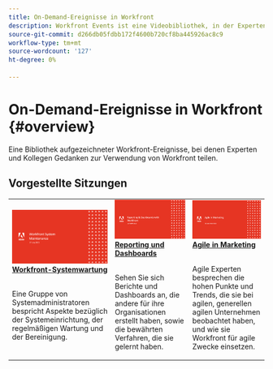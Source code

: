 ```yaml
---
title: On-Demand-Ereignisse in Workfront
description: Workfront Events ist eine Videobibliothek, in der Experten und Kollegen ihre Gedanken und Ideen zur Verwendung von Workfront zur Verbesserung der Arbeit für ihre Organisationen teilen.
source-git-commit: d266db05fdbb172f4600b720cf8ba445926ac8c9
workflow-type: tm+mt
source-wordcount: '127'
ht-degree: 0%

---
```


# On-Demand-Ereignisse in Workfront {#overview}

Eine Bibliothek aufgezeichneter Workfront-Ereignisse, bei denen Experten und Kollegen Gedanken zur Verwendung von Workfront teilen.

## Vorgestellte Sitzungen

<table>
  <tr>
   <td>
      <a href="user-groups/workfront-system-maintenance.md">
      <img alt="Workfront-Systemwartung" src="assets/workfront-system-maintenance.png"/>
      </a>
      <div>
         <a href="user-groups/workfront-system-maintenance.md"><strong>Workfront-Systemwartung</strong></a>
<!---         <br/><em>foo</em> -->
      </div>
      <p>
        <br/>
         Eine Gruppe von Systemadministratoren bespricht Aspekte bezüglich der Systemeinrichtung, der regelmäßigen Wartung und der Bereinigung.
      </p>
    </td>
   <td>
      <a href="user-groups/reporting-and-dashboards.md">
      <img alt="Reporting und Dashboards" src="assets/reporting-and-dashboards.png"/>
      </a>
      <div>
         <a href="user-groups/reporting-and-dashboards.md"><strong>Reporting und Dashboards</strong></a>
<!---         <br/><em>foo</em> -->
      </div>
      <p>
        <br/>
         Sehen Sie sich Berichte und Dashboards an, die andere für ihre Organisationen erstellt haben, sowie die bewährten Verfahren, die sie gelernt haben.
      </p>
    </td>
   <td>
      <a href="user-groups/agile-in-marketing.md">
      <img alt="Agile in Marketing" src="assets/agile-in-marketing.png"/>
      </a>
      <div>
         <a href="user-groups/agile-in-marketing.md"><strong>Agile in Marketing</strong></a>
<!---         <br/><em>foo</em> -->
      </div>
      <p>
        <br/>
         Agile Experten besprechen die hohen Punkte und Trends, die sie bei agilen, generellen agilen Unternehmen beobachtet haben, und wie sie Workfront für agile Zwecke einsetzen.
      </p>
    </td>
  </tr>
</table>
